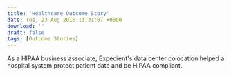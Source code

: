 ```yaml
---
title: 'Healthcare Outcome Story'
date: Tue, 23 Aug 2016 13:31:07 +0000
download: ''
draft: false
tags: [Outcome Stories]
---
```


As a HIPAA business associate, Expedient's data center colocation helped a hospital system protect patient data and be HIPAA compliant.